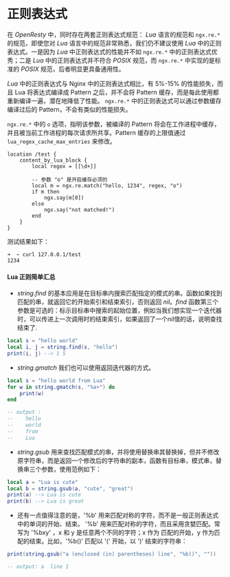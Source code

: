 # 正则表达式

在 *OpenResty* 中，同时存在两套正则表达式规范： *Lua* 语言的规范和 `ngx.re.*` 的规范，即使您对 *Lua* 语言中的规范非常熟悉，我们仍不建议使用 *Lua* 中的正则表达式。一是因为 *Lua* 中正则表达式的性能并不如 `ngx.re.*` 中的正则表达式优秀；二是 *Lua* 中的正则表达式并不符合 *POSIX* 规范，而 `ngx.re.*` 中实现的是标准的 *POSIX* 规范，后者明显更具备通用性。

*Lua* 中的正则表达式与 Nginx 中的正则表达式相比，有 5%-15% 的性能损失，而且 Lua 将表达式编译成 Pattern 之后，并不会将 Pattern 缓存，而是每此使用都重新编译一遍，潜在地降低了性能。 `ngx.re.*` 中的正则表达式可以通过参数缓存编译过后的 Pattern，不会有类似的性能损失。

`ngx.re.*` 中的 `o` 选项，指明该参数，被编译的 Pattern 将会在工作进程中缓存，并且被当前工作进程的每次请求所共享。Pattern 缓存的上限值通过 `lua_regex_cache_max_entries` 来修改。

```nginx
location /test {
    content_by_lua_block {
        local regex = [[\d+]]

        -- 参数 "o" 是开启缓存必须的
        local m = ngx.re.match("hello, 1234", regex, "o")
        if m then
            ngx.say(m[0])
        else
            ngx.say("not matched!")
        end
    }
}
```

测试结果如下：

```shell
➜  ~ curl 127.0.0.1/test
1234
```

#### Lua 正则简单汇总

-  *string.find* 的基本应用是在目标串内搜索匹配指定的模式的串。函数如果找到匹配的串，就返回它的开始索引和结束索引，否则返回 *nil*。*find* 函数第三个参数是可选的：标示目标串中搜索的起始位置，例如当我们想实现一个迭代器时，可以传进上一次调用时的结束索引，如果返回了一个*nil*值的话，说明查找结束了.


```lua
local s = "hello world"
local i, j = string.find(s, "hello")
print(i, j) --> 1 5
```

- *string.gmatch* 我们也可以使用返回迭代器的方式。

```lua
local s = "hello world from Lua"
for w in string.gmatch(s, "%a+") do
    print(w)
end

-- output :
--    hello
--    world
--    from
--    Lua
```

-  *string.gsub* 用来查找匹配模式的串，并将使用替换串其替换掉，但并不修改原字符串，而是返回一个修改后的字符串的副本，函数有目标串，模式串，替换串三个参数，使用范例如下：

```lua
local a = "Lua is cute"
local b = string.gsub(a, "cute", "great")
print(a) --> Lua is cute
print(b) --> Lua is great
```

-  还有一点值得注意的是，'%b' 用来匹配对称的字符，而不是一般正则表达式中的单词的开始、结束。
'%b' 用来匹配对称的字符，而且采用贪婪匹配。常写为 '%bxy' ，x 和 y 是任意两个不同的字符；x 作为
匹配的开始，y 作为匹配的结束。比如，'%b()' 匹配以 '(' 开始，以 ')' 结束的字符串：

```lua
print(string.gsub("a (enclosed (in) parentheses) line", "%b()", ""))

-- output: a  line 1
```
